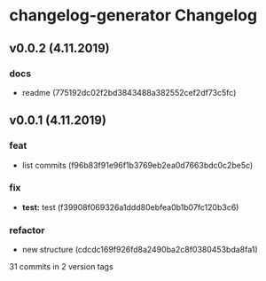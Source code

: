 # changelog-generator Changelog

## v0.0.2 (4.11.2019)

### docs
* readme (775192dc02f2bd3843488a382552cef2df73c5fc)


## v0.0.1 (4.11.2019)

### feat
* list commits (f96b83f91e96f1b3769eb2ea0d7663bdc0c2be5c)

### fix
* **test:** test (f39908f069326a1ddd80ebfea0b1b07fc120b3c6)

### refactor
* new structure (cdcdc169f926fd8a2490ba2c8f0380453bda8fa1)


31 commits in 2 version tags

